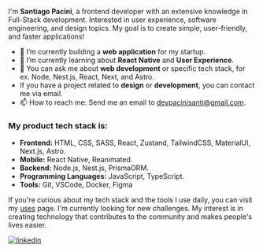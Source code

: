 
I'm **Santiago Pacini**, a frontend developer with an extensive knowledge in Full-Stack development. Interested in user experience, software engineering, and design topics. My goal is to create simple, user-friendly, and faster applications!


- 🔭 I’m currently building a **web application** for my startup.
- 🌱 I’m currently learning about **React Native** and **User Experience**.
- 💬 You can ask me about **web development** or specific tech stack, for ex. Node, Nest.js, React, Next, and Astro.
- If you have a project related to **design** or **development**, you can contact me via email.
- 📫 How to reach me: Send me an email to devpacinisanti@gmail.com.



### My product tech stack is:
- **Frontend:** HTML, CSS, SASS, React, Zustand, TailwindCSS, MaterialUI, Next.js, Astro.
- **Mobile:** React Native, Reanimated.
- **Backend:** Node.js, Nest.js, PrismaORM.
- **Programming Languages:** JavaScript, TypeScript.
- **Tools:** Git, VSCode, Docker, Figma

If you're curious about my tech stack and the tools I use daily, you can visit my [uses](https://santiagopacini.vercel.app/about) page.
I'm currently looking for new challenges. My interest is in creating technology that contributes to the community and makes people's lives easier.

<div align="left">
<a href="https://www.linkedin.com/in/santiagopacinidev" target="_blank">
<img src=https://img.shields.io/badge/linkedin-%231E77B5.svg?&style=for-the-badge&logo=linkedin&logoColor=white alt=linkedin style="margin-bottom: 5px;" />
</a>   
</div> 
